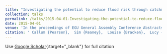 ```yaml
---
title: "Investigating the potential to reduce flood risk through catchment-based land management techniques and interventions in the River Roe catchment, Cumbria,UK"
collection: talks
permalink: /talks/2015-04-01-Investigating-the-potential-to-reduce-flood-risk-through-catchment-based-land-management-techniques-and-interventions-in-the-River-Roe-catchment-CumbriaUK
date: 2015-04-01
venue: 'In the proceedings of EGU General Assembly Conference Abstracts'
citation: ' Callum {Pearson},  Sim {Reaney},  Louise {Bracken},  Lucy {Butler}, &quot;Investigating the potential to reduce flood risk through catchment-based land management techniques and interventions in the River Roe catchment, Cumbria,UK.&quot; In the proceedings of EGU General Assembly Conference Abstracts, 2015.'
---
```

Use [Google Scholar](https://scholar.google.com/scholar?q=Investigating+the+potential+to+reduce+flood+risk+through+catchment+based+land+management+techniques+and+interventions+in+the+River+Roe+catchment,+Cumbria,UK){:target="_blank"} for full citation